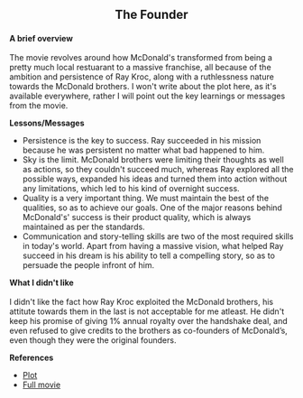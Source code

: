 ## <p align="center">The Founder</p>

**A brief overview**<br><br>
The movie revolves around how McDonald's transformed from being a pretty much local restuarant to a massive franchise, all because of the ambition and persistence of Ray Kroc, along with a ruthlessness nature towards the McDonald brothers. I won't write about the plot here, as it's available everywhere, rather I will point out the key learnings or messages from the movie.

**Lessons/Messages**
- Persistence is the key to success. Ray succeeded in his mission because he was persistent no matter what bad happened to him.
- Sky is the limit. McDonald brothers were limiting their thoughts as well as actions, so they couldn't succeed much, whereas Ray explored all the possible ways, expanded his ideas and turned them into action without any limitations, which led to his kind of overnight success.
- Quality is a very important thing. We must maintain the best of the qualities, so as to achieve our goals. One of the major reasons behind McDonald's' success is their product quality, which is always maintained as per the standards.
- Communication and story-telling skills are two of the most required skills in today's world. Apart from having a massive vision, what helped Ray succeed in his dream is his ability to tell a compelling story, so as to persuade the people infront of him.

**What I didn't like**<br><br>
I didn't like the fact how Ray Kroc exploited the McDonald brothers, his attitute towards them in the last is not acceptable for me atleast. He didn't keep his promise of giving 1% annual royalty over the handshake deal, and even refused to give credits to the brothers as co-founders of McDonald’s, even though they were the original founders.


**References** 
- [Plot](https://www.imdb.com/title/tt4276820/plotsummary)
- [Full movie](https://youtu.be/r-St3WAEf-4)
